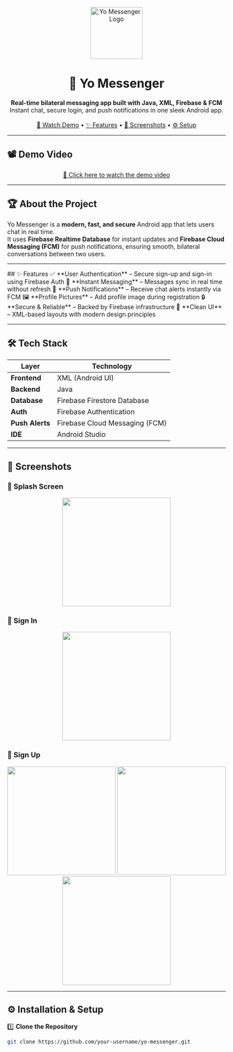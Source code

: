 <!-- PROJECT LOGO -->
<p align="center">
  <img src="https://github.com/Hari-raju/Messengar/assets/134076119/82c4c9d1-4df8-4c7c-b4f8-f9aae044f32d" alt="Yo Messenger Logo" width="120">
</p>

<h1 align="center">📱 Yo Messenger</h1>

<p align="center">
  <b>Real-time bilateral messaging app built with Java, XML, Firebase & FCM</b><br>
  Instant chat, secure login, and push notifications in one sleek Android app.  
  <br><br>
  <a href="#demo-video">🎥 Watch Demo</a> •
  <a href="#features">✨ Features</a> •
  <a href="#screenshots">📸 Screenshots</a> •
  <a href="#installation--setup">⚙️ Setup</a>
</p>

---

## 📽 Demo Video
<p align="center">
  <a href="https://github.com/user-attachments/assets/75396163-4c92-4f04-92c8-b1be41ae8979">
    🎥 Click here to watch the demo video
  </a>
</p>

---

## 🏆 About the Project
Yo Messenger is a **modern, fast, and secure** Android app that lets users chat in real time.  
It uses **Firebase Realtime Database** for instant updates and **Firebase Cloud Messaging (FCM)** for push notifications, ensuring smooth, bilateral conversations between two users.

---

<div id="features">
  ## ✨ Features
✅ **User Authentication** – Secure sign-up and sign-in using Firebase Auth  
💬 **Instant Messaging** – Messages sync in real time without refresh  
🔔 **Push Notifications** – Receive chat alerts instantly via FCM  
🖼️ **Profile Pictures** – Add profile image during registration  
🔒 **Secure & Reliable** – Backed by Firebase infrastructure  
🎨 **Clean UI** – XML-based layouts with modern design principles  

---
</div>

## 🛠 Tech Stack
| Layer          | Technology |
|----------------|------------|
| **Frontend**   | XML (Android UI) |
| **Backend**    | Java |
| **Database**   | Firebase Firestore Database |
| **Auth**       | Firebase Authentication |
| **Push Alerts**| Firebase Cloud Messaging (FCM) |
| **IDE**        | Android Studio |

---

<div id="screenshots">
  
## 📸 Screenshots
### 🚀 Splash Screen
<p align="center">
  <img src="https://github.com/Hari-raju/Messengar/assets/134076119/82c4c9d1-4df8-4c7c-b4f8-f9aae044f32d" width="250">
</p>

### 🔑 Sign In
<p align="center">
  <img src="https://github.com/Hari-raju/Messengar/assets/134076119/cd6bf957-0146-4cf5-9e7c-1340642671e8" width="250">
</p>

### 📝 Sign Up  
<p align="center">
  <img src="https://github.com/Hari-raju/Messengar/assets/134076119/da02303f-789a-42c9-a268-4efb620ca588" width="250">  
  <img src="https://github.com/Hari-raju/Messengar/assets/134076119/946f2bf9-19d9-47e3-a812-7ddcf1939375" width="250">  
  <img src="https://github.com/Hari-raju/Messengar/assets/134076119/a37abde1-0db0-4949-bea9-e7d0f1a2171f" width="250">
</p>

---
</div>

## ⚙️ Installation & Setup
1️⃣ **Clone the Repository**
```bash
git clone https://github.com/your-username/yo-messenger.git
